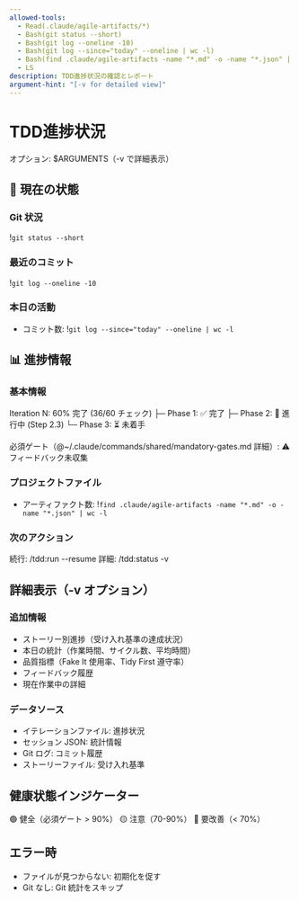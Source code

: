 ```yaml
---
allowed-tools:
  - Read(.claude/agile-artifacts/*)
  - Bash(git status --short)
  - Bash(git log --oneline -10)
  - Bash(git log --since="today" --oneline | wc -l)
  - Bash(find .claude/agile-artifacts -name "*.md" -o -name "*.json" | wc -l)
  - LS
description: TDD進捗状況の確認とレポート
argument-hint: "[-v for detailed view]"
---
```


# TDD進捗状況

オプション: $ARGUMENTS（-v で詳細表示）

## 🔄 現在の状態

### Git 状況

!`git status --short`

### 最近のコミット

!`git log --oneline -10`

### 本日の活動

- コミット数: !`git log --since="today" --oneline | wc -l`

## 📊 進捗情報

### 基本情報

Iteration N: 60% 完了 (36/60 チェック)
├─ Phase 1: ✅ 完了
├─ Phase 2: 🔄 進行中 (Step 2.3)
└─ Phase 3: ⏳ 未着手

必須ゲート（@~/.claude/commands/shared/mandatory-gates.md 詳細）: ⚠️ フィードバック未収集

### プロジェクトファイル

- アーティファクト数: !`find .claude/agile-artifacts -name "*.md" -o -name "*.json" | wc -l`

### 次のアクション

続行: /tdd:run --resume
詳細: /tdd:status -v

## 詳細表示（-v オプション）

### 追加情報

- ストーリー別進捗（受け入れ基準の達成状況）
- 本日の統計（作業時間、サイクル数、平均時間）
- 品質指標（Fake It 使用率、Tidy First 遵守率）
- フィードバック履歴
- 現在作業中の詳細

### データソース

- イテレーションファイル: 進捗状況
- セッション JSON: 統計情報
- Git ログ: コミット履歴
- ストーリーファイル: 受け入れ基準

## 健康状態インジケーター

🟢 健全（必須ゲート > 90%）
🟡 注意（70-90%）
🔴 要改善（< 70%）

## エラー時

- ファイルが見つからない: 初期化を促す
- Git なし: Git 統計をスキップ
